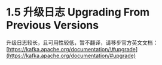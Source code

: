 # 1.5 升级日志 Upgrading From Previous Versions

升级日志较长，且可用性较低，暂不翻译，请移步官方英文文档： [https://kafka.apache.org/documentation/\#upgrade](https://kafka.apache.org/documentation/#upgrade)

